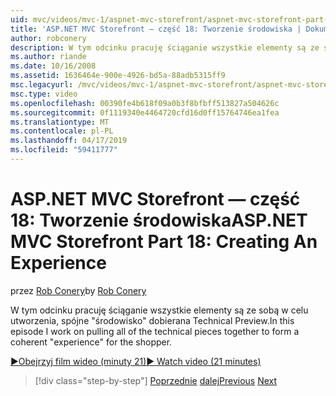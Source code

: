 ```yaml
---
uid: mvc/videos/mvc-1/aspnet-mvc-storefront/aspnet-mvc-storefront-part-18-creating-an-experience
title: 'ASP.NET MVC Storefront — część 18: Tworzenie środowiska | Dokumentacja firmy Microsoft'
author: robconery
description: W tym odcinku pracuję ściąganie wszystkie elementy są ze sobą w celu utworzenia, spójne "środowisko" dobierana Technical Preview.
ms.author: riande
ms.date: 10/16/2008
ms.assetid: 1636464e-900e-4926-bd5a-88adb5315ff9
msc.legacyurl: /mvc/videos/mvc-1/aspnet-mvc-storefront/aspnet-mvc-storefront-part-18-creating-an-experience
msc.type: video
ms.openlocfilehash: 00390fe4b618f09a0b3f8bfbff513827a504626c
ms.sourcegitcommit: 0f1119340e4464720cfd16d0ff15764746ea1fea
ms.translationtype: MT
ms.contentlocale: pl-PL
ms.lasthandoff: 04/17/2019
ms.locfileid: "59411777"
---
```

# <a name="aspnet-mvc-storefront-part-18-creating-an-experience"></a><span data-ttu-id="4b52e-103">ASP.NET MVC Storefront — część 18: Tworzenie środowiska</span><span class="sxs-lookup"><span data-stu-id="4b52e-103">ASP.NET MVC Storefront Part 18: Creating An Experience</span></span>

<span data-ttu-id="4b52e-104">przez [Rob Conery](https://github.com/robconery)</span><span class="sxs-lookup"><span data-stu-id="4b52e-104">by [Rob Conery](https://github.com/robconery)</span></span>

<span data-ttu-id="4b52e-105">W tym odcinku pracuję ściąganie wszystkie elementy są ze sobą w celu utworzenia, spójne "środowisko" dobierana Technical Preview.</span><span class="sxs-lookup"><span data-stu-id="4b52e-105">In this episode I work on pulling all of the technical pieces together to form a coherent "experience" for the shopper.</span></span>

[<span data-ttu-id="4b52e-106">&#9654;Obejrzyj film wideo (minuty 21)</span><span class="sxs-lookup"><span data-stu-id="4b52e-106">&#9654; Watch video (21 minutes)</span></span>](https://channel9.msdn.com/Blogs/ASP-NET-Site-Videos/aspnet-mvc-storefront-part-18-creating-an-experience)

> [!div class="step-by-step"]
> <span data-ttu-id="4b52e-107">[Poprzednie](aspnet-mvc-storefront-part-17-checkout-with-jeff-atwood.md)
> [dalej](aspnet-mvc-storefront-part-19-processing-orders-with-windows-workflow.md)</span><span class="sxs-lookup"><span data-stu-id="4b52e-107">[Previous](aspnet-mvc-storefront-part-17-checkout-with-jeff-atwood.md)
[Next](aspnet-mvc-storefront-part-19-processing-orders-with-windows-workflow.md)</span></span>
